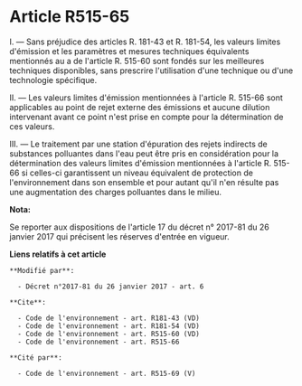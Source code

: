 # Article R515-65

I. ― Sans préjudice des articles R. 181-43 et R. 181-54, les valeurs limites d'émission et les paramètres et mesures
techniques équivalents mentionnés au a de l'article R. 515-60 sont fondés sur les meilleures techniques disponibles, sans
prescrire l'utilisation d'une technique ou d'une technologie spécifique. 

II. ― Les valeurs limites d'émission mentionnées à l'article R. 515-66 sont applicables au point de rejet externe des
émissions et aucune dilution intervenant avant ce point n'est prise en compte pour la détermination de ces valeurs. 

III. ― Le traitement par une station d'épuration des rejets indirects de substances polluantes dans l'eau peut être pris en
considération pour la détermination des valeurs limites d'émission mentionnées à l'article R. 515-66 si celles-ci
garantissent un niveau équivalent de protection de l'environnement dans son ensemble et pour autant qu'il n'en résulte pas
une augmentation des charges polluantes dans le milieu.

**Nota:**

Se reporter aux dispositions de l'article 17 du décret n° 2017-81 du 26 janvier 2017 qui précisent les réserves d'entrée en
vigueur.

**Liens relatifs à cet article**

	**Modifié par**:

	  - Décret n°2017-81 du 26 janvier 2017 - art. 6

	**Cite**:

	  - Code de l'environnement - art. R181-43 (VD)
	  - Code de l'environnement - art. R181-54 (VD)
	  - Code de l'environnement - art. R515-60 (VD)
	  - Code de l'environnement - art. R515-66

	**Cité par**:

	  - Code de l'environnement - art. R515-69 (V)
